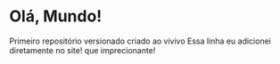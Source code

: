 # Olá, Mundo!
 Primeiro repositório versionado criado ao vivivo
Essa linha eu adicionei diretamente no site! que imprecionante!
